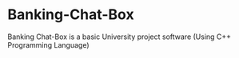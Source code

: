 # Banking-Chat-Box
Banking Chat-Box is a basic University project software (Using C++ Programming Language)
